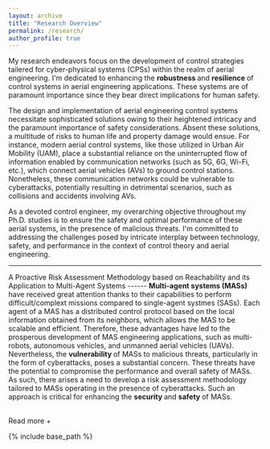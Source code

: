 ```yaml
---
layout: archive
title: "Research Overview"
permalink: /research/
author_profile: true
---
```


My research endeavors focus on the development of control strategies tailered for cyber-physical systems (CPSs) within the realm of aerial engineering. I'm dedicated to enhancing the <strong> robustness </strong> and <strong> resilience </strong> of control systems in aerial engineering applications. These systems are of paramount importance since they bear direct implications for human safety. 

The design and implementation of aerial engineering control systems necessitate sophisticated solutions owing to their heightened intricacy and the paramount importance of safety considerations. Absent these solutions, a multitude of risks to human life and property damage would ensue. For instance, modern aerial control systems, like those utilized in Urban Air Mobility (UAM), place a substantial reliance on the uninterrupted flow of information enabled by communication networks (such as 5G, 6G, Wi-Fi, etc.), which connect aerial vehicles (AVs) to ground control stations. Nonetheless, these communication networks could be vulnerable to cyberattacks, potentially resulting in detrimental scenarios, such as collisions and accidents involving AVs.

As a devoted control engineer, my overarching objective throughout my Ph.D. studies is to ensure the safety and optimal performance of these aerial systems, in the presence of malicious threats. I'm committed to addressing the challenges posed by intricate interplay between technology, safety, and performance in the context of control theory and aerial engineering. 

<hr>
A Proactive Risk Assessment Methodology based on Reachability and its Application to Multi-Agent Systems
------
<div id="dots" style="display:inline"> <strong> Multi-agent systems (MASs) </strong> have received great attention thanks to their capabilities to perform difficult/complext missions compared to single-agent systmes (SASs). Each agent of a MAS has a distributed control protocol based on the local information obtained from its neighbors, which allows the MAS to be scalable and efficient. Therefore, these advantages have led to the prosperous development of MAS engineering applications, such as multi-robots, autonomous vehicles, and unmanned aerial vehicles (UAVs). Nevertheless, the <strong> vulnerability </strong> of MASs to malicious threats, particularly in the form of cyberattacks, poses a substantial concern. These threats have the potential to compromise the performance and overall safety of MASs. As such, there arises a need to develop a risk assessment methodology tailored to MASs operating in the presence of cyberattacks. Such an approach is critical for enhancing the <strong> security </strong> and <strong> safety </strong> of MASs.

</div>
 <div id="more" style="display:none">
 <hr>
The general idea of estimation is to derive the 'best estimate' for the true value of the state of some system from an incomplete, potentially noisy set of observations on that system. Distributed estimation extends this idea to obtain a state estimate using a network of communication-capable sensors, where the sensors can now correct each others' estimates and achieve overall improvement. In a founding consensus-based distributed estimation <a href="https://ieeexplore.ieee.org/abstract/document/5399678">article</a>, Olfati introduced a novel consensus-based update architecture for distributed estimation, albeit developing a sub-optimal version owing to the mathematical and implementational complexity involved in developing an optimal version. I devoted my time to research an <a href="https://ieeexplore.ieee.org/abstract/document/7963859" title="Optimal discrete-time Kalman consensus filter @ ACC2017">optimal form</a> of this Kalman consensus filter (OKCF), where the optimal gains resulted in the best possible MMSE estimate of the target. To improve the applicability of the optimal distributed estimator, I subsequently worked to enhance the algorithm to estimate the <a href="https://digital-library.theiet.org/content/journals/10.1049/iet-cta.2017.1208" title="Distributed State Estimation for a Stochastic Linear Hybrid System over a Sensor Network @ IET">hybrid states</a> of target evolving in a hybrid fashion using the Interacting Multiple Model concept.
 
During recent months, I have been involved in an investigation to modify the algorithm to allow the sensors to be '<a href="https://ieeexplore.ieee.org/abstract/document/9030070" title="Optimal Kalman Consensus Filter for Weighted Directed Graphs @ CDC2019">naïve</a>', in the sense that some sensors may not be able to obtain measurements from the target, but are relying just on communicated information.</div>
<hr style="height:2pt; visibility:hidden;" />
<btn onclick="myFunction1()" id="myBtn">Read more +</btn> 

<script>
function myFunction1() {
  var dots = document.getElementById("dots");
  var moreText = document.getElementById("more");
  var btnText = document.getElementById("myBtn");

  if (dots.style.display === "none") {
    dots.style.display = "inline";
    btnText.innerHTML = "Read more +"; 
    moreText.style.display = "none";
  } else {
    dots.style.display = "none";
    btnText.innerHTML = "Read less -"; 
    moreText.style.display = "inline";
  }
}
</script>

{% include base_path %}



